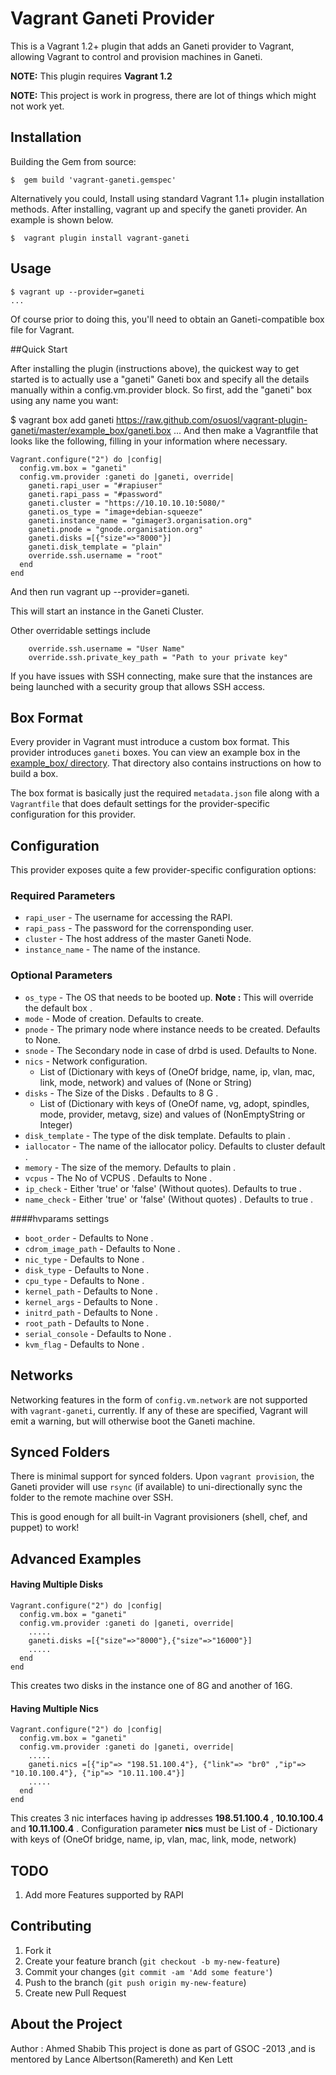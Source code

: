 # Vagrant Ganeti Provider
This is a Vagrant 1.2+ plugin that adds an Ganeti provider to Vagrant, allowing Vagrant to control and provision 
machines in Ganeti.

**NOTE:** This plugin requires **Vagrant 1.2**

**NOTE:** This project is work in progress, there are lot of things which might not work yet.

## Installation

Building the Gem from source:

    $  gem build 'vagrant-ganeti.gemspec'


Alternatively you could, Install using standard Vagrant 1.1+ plugin installation methods. After installing, vagrant up and specify the ganeti provider. An example is shown below.

    $  vagrant plugin install vagrant-ganeti

## Usage

    $ vagrant up --provider=ganeti
    ...
Of course prior to doing this, you'll need to obtain an Ganeti-compatible box file for Vagrant.


##Quick Start

After installing the plugin (instructions above), the quickest way to get started is to actually use a "ganeti" Ganeti box and specify all the details manually within a config.vm.provider block. So first, add the "ganeti" box using any name you want:

$ vagrant box add ganeti https://raw.github.com/osuosl/vagrant-plugin-ganeti/master/example_box/ganeti.box
...
And then make a Vagrantfile that looks like the following, filling in your information where necessary.

    Vagrant.configure("2") do |config|
      config.vm.box = "ganeti"
      config.vm.provider :ganeti do |ganeti, override|
        ganeti.rapi_user = "#rapiuser"
        ganeti.rapi_pass = "#password"
        ganeti.cluster = "https://10.10.10.10:5080/"
        ganeti.os_type = "image+debian-squeeze"
        ganeti.instance_name = "gimager3.organisation.org"
        ganeti.pnode = "gnode.organisation.org"
        ganeti.disks =[{"size"=>"8000"}] 
        ganeti.disk_template = "plain"
        override.ssh.username = "root"
      end
    end


And then run vagrant up --provider=ganeti.
        
This will start an  instance in the Ganeti Cluster.

Other overridable settings include 

        override.ssh.username = "User Name"
        override.ssh.private_key_path = "Path to your private key"

If you have issues with SSH connecting, make sure that the instances are being launched with a security group that allows SSH access.

## Box Format

Every provider in Vagrant must introduce a custom box format. This
provider introduces `ganeti` boxes. You can view an example box in
the [example_box/ directory](https://github.com/osuosl/vagrant-plugin-ganeti/master/example_box/).
That directory also contains instructions on how to build a box.

The box format is basically just the required `metadata.json` file
along with a `Vagrantfile` that does default settings for the
provider-specific configuration for this provider.

## Configuration

This provider exposes quite a few provider-specific configuration options:
### Required Parameters
* `rapi_user` - The username for accessing the RAPI. 
* `rapi_pass` - The password for the corrensponding user. 
* `cluster` - The host address of the master Ganeti Node. 
* `instance_name` - The name of the instance. 

### Optional Parameters
* `os_type` - The OS that needs to be booted up. **Note :** This will override the default box . 
* `mode` - Mode of creation. Defaults to create. 
* `pnode` - The primary node where instance needs to be created. Defaults to None. 
* `snode` - The Secondary node in case of drbd is used. Defaults to None. 
* `nics` - Network configuration. 
    * List of (Dictionary with keys of (OneOf bridge, name, ip, vlan, mac, link, mode, network) and values of (None or String)
* `disks` - The Size of the Disks . Defaults to 8 G . 
    * List of (Dictionary with keys of (OneOf name, vg, adopt, spindles, mode, provider, metavg, size) and values of (NonEmptyString or Integer)
* `disk_template` - The type of the disk template. Defaults to plain . 
* `iallocator` - The name of the iallocator policy. Defaults to cluster default . 
* `memory` - The size of the memory. Defaults to plain . 
* `vcpus` - The No of VCPUS . Defaults to None . 
* `ip_check` - Either 'true' or 'false' (Without quotes). Defaults to true . 
* `name_check` - Either 'true' or 'false' (Without quotes) . Defaults to true . 

####hvparams settings
* `boot_order` - Defaults to None . 
* `cdrom_image_path` - Defaults to None . 
* `nic_type` - Defaults to None . 
* `disk_type` - Defaults to None . 
* `cpu_type` - Defaults to None . 
* `kernel_path` - Defaults to None . 
* `kernel_args` - Defaults to None . 
* `initrd_path` - Defaults to None . 
* `root_path` - Defaults to None . 
* `serial_console` - Defaults to None . 
* `kvm_flag` - Defaults to None . 


## Networks

Networking features in the form of `config.vm.network` are not
supported with `vagrant-ganeti`, currently. If any of these are
specified, Vagrant will emit a warning, but will otherwise boot
the Ganeti machine.

## Synced Folders

There is minimal support for synced folders. Upon `vagrant provision`, the Ganeti provider will use
`rsync` (if available) to uni-directionally sync the folder to
the remote machine over SSH.

This is good enough for all built-in Vagrant provisioners (shell,
chef, and puppet) to work!

## Advanced Examples 
#### Having Multiple Disks

    Vagrant.configure("2") do |config|
      config.vm.box = "ganeti"
      config.vm.provider :ganeti do |ganeti, override|
        .....
        ganeti.disks =[{"size"=>"8000"},{"size"=>"16000"}] 
        .....
      end
    end
This creates two disks in the instance one of 8G and another of 16G.

#### Having Multiple Nics

    Vagrant.configure("2") do |config|
      config.vm.box = "ganeti"
      config.vm.provider :ganeti do |ganeti, override|
        .....
        ganeti.nics =[{"ip"=> "198.51.100.4"}, {"link"=> "br0" ,"ip"=> "10.10.100.4"}, {"ip"=> "10.11.100.4"}]
        .....
      end
    end
This creates 3 nic interfaces having ip addresses **198.51.100.4** , **10.10.100.4** and **10.11.100.4** .
Configuration parameter **nics** must be List of - Dictionary with keys of (OneOf bridge, name, ip, vlan, mac, link, mode, network)

## TODO

1. Add more Features supported by RAPI

## Contributing

1. Fork it
2. Create your feature branch (`git checkout -b my-new-feature`)
3. Commit your changes (`git commit -am 'Add some feature'`)
4. Push to the branch (`git push origin my-new-feature`)
5. Create new Pull Request
 
## About the Project
Author : Ahmed Shabib 
This project is done as part of GSOC -2013 ,and is mentored by Lance Albertson(Ramereth) and Ken Lett
